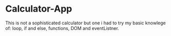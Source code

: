 # Calculator-App

This is not a sophisticated calculator but one i had to try my basic knowlege of: loop, if and else, functions, DOM and eventListner.
